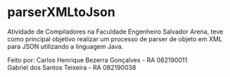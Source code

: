 # parserXMLtoJson
Atividade de Compiladores na Faculdade Engenheiro Salvador Arena, teve como principal objetivo realizar um processo de parser de objeto em XML para JSON utilizando a linguagem Java.

Feito por: 
Carlos Henrique Bezerra Gonçalves - RA 082190011 <br/>
Gabriel dos Santos Teixeira - RA 082190038

